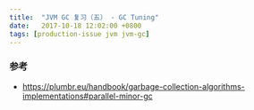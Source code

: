 ```yaml
---
title:  "JVM GC 复习（五） - GC Tuning"
date:   2017-10-18 12:02:00 +0800
tags: [production-issue jvm jvm-gc]
---
```


### 参考

- https://plumbr.eu/handbook/garbage-collection-algorithms-implementations#parallel-minor-gc
